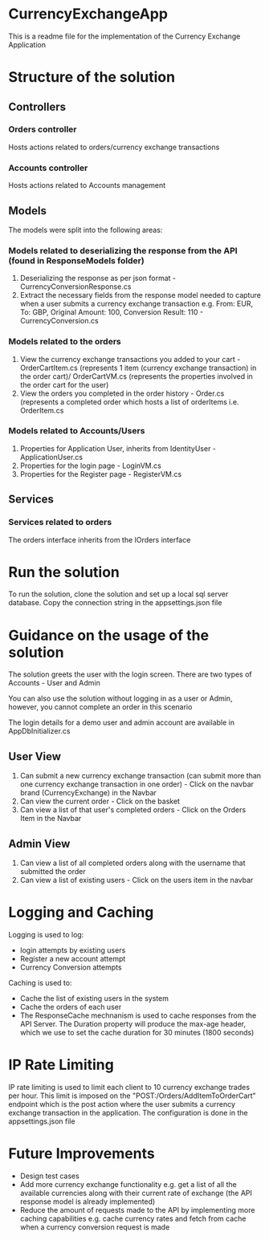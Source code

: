 # CurrencyExchangeApp

This is a readme file for the implementation of the Currency Exchange Application

# Structure of the solution
## Controllers
### Orders controller
Hosts actions related to orders/currency exchange transactions
### Accounts controller
Hosts actions related to Accounts management

## Models
The models were split into the following areas:

### Models related to deserializing the response from the API (found in ResponseModels folder)
1. Deserializing the response as per json format - CurrencyConversionResponse.cs
2. Extract the necessary fields from the response model needed to capture when a user submits a currency exchange transaction e.g. From: EUR, To: GBP, Original Amount: 100, Conversion Result: 110 - CurrencyConversion.cs

### Models related to the orders
1. View the currency exchange transactions you added to your cart - OrderCartItem.cs (represents 1 item (currency exchange transaction) in the order cart)/ OrderCartVM.cs (represents the properties involved in the order cart for the user)
2. View the orders you completed in the order history - Order.cs (represents a completed order which hosts a list of orderItems i.e. OrderItem.cs

### Models related to Accounts/Users
1. Properties for Application User, inherits from IdentityUser - ApplicationUser.cs
2. Properties for the login page - LoginVM.cs
3. Properties for the Register page - RegisterVM.cs


## Services
### Services related to orders
The orders interface inherits from the IOrders interface


# Run the solution
To run the solution, clone the solution and set up a local sql server database. Copy the connection string in the appsettings.json file


# Guidance on the usage of the solution
The solution greets the user with the login screen. There are two types of Accounts - User and Admin

You can also use the solution without logging in as a user or Admin, however, you cannot complete an order in this scenario

The login details for a demo user and admin account are available in AppDbInitializer.cs

## User View
1. Can submit a new currency exchange transaction (can submit more than one currency exchange transaction in one order) - Click on the navbar brand (CurrencyExchange) in the Navbar
2. Can view the current order - Click on the basket
3. Can view a list of that user's completed orders - Click on the Orders Item in the Navbar

## Admin View
1. Can view a list of all completed orders along with the username that submitted the order
2. Can view a list of existing users - Click on the users item in the navbar


# Logging and Caching

Logging is used to log:
* login attempts by existing users
* Register a new account attempt
* Currency Conversion attempts

Caching is used to:
* Cache the list of existing users in the system
* Cache the orders of each user
* The ResponseCache mechnanism is used to cache responses from the API Server. The Duration property will produce the max-age header, which we use to set the cache duration for 30 minutes (1800 seconds)  

# IP Rate Limiting
IP rate limiting is used to limit each client to 10 currency exchange trades per hour. This limit is imposed on the "POST:/Orders/AddItemToOrderCart" endpoint which is the post action where the user submits a currency exchange transaction in the application. The configuration is done in the appsettings.json file

# Future Improvements
* Design test cases
* Add more currency exchange functionality e.g. get a list of all the available currencies along with their current rate of exchange (the API response model is already implemented)
* Reduce the amount of requests made to the API by implementing more caching capabilities e.g. cache currency rates and fetch from cache when a currency conversion request is made








